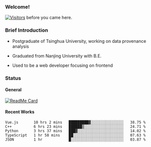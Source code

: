 ### Welcome!

[![Visitors](https://visitor-badge.laobi.icu/badge?page_id=HermitSun.HermitSun)]() before you came here.

### Brief Introduction

- Postgraduate of Tsinghua University, working on data provenance analysis

- Graduated from Nanjing University with B.E.

- Used to be a web developer focusing on frontend

### Status

#### General

[![ReadMe Card](https://github-readme-stats.hermitsun.vercel.app/api?username=HermitSun&count_private=true&show_icons=true)]()

#### Recent Works

<!--START_SECTION:waka-->
```text
Vue.js       10 hrs 2 mins   █████████▓░░░░░░░░░░░░░░░   38.75 % 
C++          6 hrs 23 mins   ██████▒░░░░░░░░░░░░░░░░░░   24.71 % 
Python       3 hrs 37 mins   ███▓░░░░░░░░░░░░░░░░░░░░░   14.02 % 
TypeScript   1 hr 58 mins    ██░░░░░░░░░░░░░░░░░░░░░░░   07.63 % 
JSON         1 hr            █░░░░░░░░░░░░░░░░░░░░░░░░   03.87 % 
```
<!--END_SECTION:waka-->
